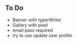 ## To Do
* Banner with typerWriter
* Gallery with pixel 
* email pass required 
* try to use update user profile


